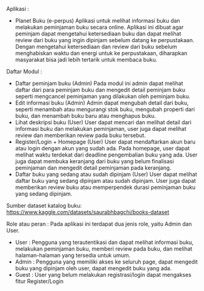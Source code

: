 Aplikasi	:
 - Planet Buku (e-perpus)
Aplikasi untuk melihat informasi buku dan melakukan peminjaman buku secara online. Aplikasi ini dibuat agar peminjam dapat mengetahui ketersediaan buku dan dapat melihat review dari buku yang ingin dipinjam sebelum datang ke perpustakaan. Dengan mengetahui ketersediaan dan review dari buku sebelum menghabiskan waktu dan energi untuk ke perpustakaan, diharapkan masyarakat bisa jadi lebih tertarik untuk membaca buku.

Daftar Modul	:
 - Daftar peminjam buku (Admin)
Pada modul ini admin dapat melihat daftar dari para peminjam buku dan mengedit detail peminjam buku seperti mengcancel peminjaman yang dilakukan oleh peminjam buku.
- Edit informasi buku (Admin)
Admin dapat mengubah detail dari buku, seperti menambah atau mengurangi stok buku, mengubah properti dari buku, dan menambah buku baru atau menghapus buku.
- Lihat deskripsi buku (User)
User dapat mencari dan melihat detail dari informasi buku dan melakukan peminjaman, user juga dapat melihat review dan memberikan review pada buku tersebut.
- Register/Login + Homepage (User)
User dapat mendaftarkan akun baru atau login dengan akun yang sudah ada. Pada homepage, user dapat melihat waktu terdekat dari deadline pengembalian buku yang ada. User juga dapat membuka keranjang dari buku yang belum finalisasi peminjaman dan mengedit detail peminjaman pada keranjang.
- Daftar buku yang sedang atau sudah dipinjam (User)
User dapat melihat daftar buku yang sedang dipinjam atau sudah dipinjam. User juga dapat memberikan review buku atau memperpendek durasi peminjaman buku yang sedang dipinjam.

Sumber dataset katalog buku: 
https://www.kaggle.com/datasets/saurabhbagchi/books-dataset

Role atau peran : 
Pada aplikasi ini terdapat dua jenis role, yaitu Admin dan User.
- User : Pengguna yang terautentikasi dan dapat melihat informasi buku, melakukan peminjaman buku, memberi review pada buku, dan melihat halaman-halaman yang tersedia untuk umum.
- Admin : Pengguna yang memiliki akses ke seluruh page, dapat mengedit buku yang dipinjam oleh user, dapat mengedit buku yang ada.
- Guest : User yang belum melakukan registrasi/login dapat mengakses fitur Register/Login
